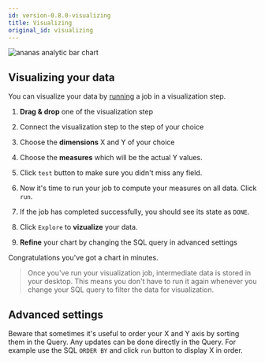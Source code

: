 ```yaml
---
id: version-0.8.0-visualizing
title: Visualizing
original_id: visualizing
---
```


![ananas analytic bar chart](assets/get_started_visualization.png)

## Visualizing your data


You can visualize your data by [running](running.md) a job in a visualization step.  

1. **Drag & drop** one of the visualization step

2. Connect the visualization step to the step of your choice

3. Choose the **dimensions** X and Y of your choice

4. Choose the **measures** which will be the actual Y values. 

5. Click `test` button to make sure you didn't miss any field. 

6. Now it's time to run your job to compute your measures on all data. Click `run`. 

7. If the job has completed successfully, you should see its state as `DONE`. 

8. Click `Explore` to **vizualize** your data.

9. **Refine** your chart by changing the SQL query in advanced settings

Congratulations you've got a chart in minutes. 


> Once you've run your visualization job, intermediate data is stored in your desktop. This means you don't have to run it again whenever you change your SQL query to filter the data for visualization. 


## Advanced settings

Beware that sometimes it's useful to order your X and Y axis by sorting them in the Query. Any updates can be done directly in the Query. For example use the SQL `ORDER BY` and click `run` button to display X in order. 


